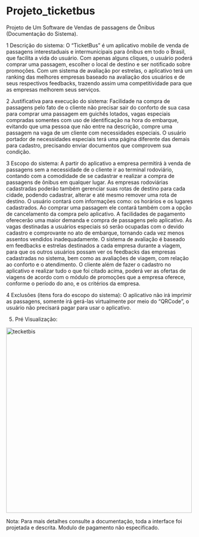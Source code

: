 # Projeto_ticketbus
Projeto de Um Software de Vendas de passagens de Ônibus (Documentação  do Sistema).

1 Descrição do sistema:
    O “TicketBus” é um aplicativo mobile de venda de passagens  interestaduais e intermunicipais para ônibus em todo o Brasil, que facilita a vida do usuário. Com apenas alguns cliques, o usuário poderá comprar uma passagem, escolher o  local de destino e ser notificado sobre promoções. Com um sistema de avaliação por estrelas, o aplicativo terá um ranking das melhores empresas baseado na avaliação dos usuários e de seus respectivos feedbacks, trazendo assim uma competitividade para que as empresas melhorem seus serviços.

2 Justificativa para execução do sistema:
    Facilidade na compra de passagens pelo fato de o cliente não precisar sair do conforto de sua casa para comprar uma passagem em guichês lotados, vagas especiais compradas somentes com uso de identificação na hora do embarque, evitando que uma pessoa que não entre na descrição, compre uma passagem na vaga de um cliente com necessidades especiais.
    O usuário portador de necessidades especiais terá uma página diferente das demais para cadastro, precisando enviar documentos que comprovem sua condição. 

3 Escopo do sistema:
    A partir do aplicativo a empresa permitirá à venda de passagens sem a necessidade de o cliente ir ao terminal rodoviário, contando com a comodidade de se cadastrar e realizar a compra de passagens de ônibus em qualquer lugar. As empresas rodoviárias cadastradas poderão também gerenciar suas rotas de destino para cada cidade, podendo cadastrar, alterar e até mesmo remover uma rota de destino.
    O usuário contará com informações como: os horários e os lugares cadastrados. Ao comprar uma passagem ele contará também com a opção de cancelamento da compra  pelo aplicativo.
    A facilidades de pagamento oferecerão uma maior demanda e compra de passagens pelo aplicativo.
    As vagas destinadas a usuários especiais só serão ocupadas com o devido cadastro e comprovante no ato de embarque, tornando cada vez menos assentos vendidos inadequadamente.
    O sistema de avaliação é baseado em feedbacks e estrelas destinados a cada empresa durante a viagem, para que os outros usuários possam ver  os feedbacks das empresas cadastradas no sistema, bem como as avaliações de viagem, com relação ao conforto e o atendimento. 
    O cliente além de fazer o cadastro no aplicativo e realizar tudo o que foi citado acima, poderá ver as ofertas de viagens de acordo com o módulo de promoções que a empresa oferece, conforme o período do ano, e os critérios da empresa. 

4 Exclusões (itens fora do escopo do sistema):
    O aplicativo não irá imprimir as passagens, somente irá gerá-las virtualmente por meio do “QRCode”, o usuário não precisará pagar para usar o aplicativo.
    
5. Pré Visualização:

<img width="498" alt="tecketbis" src="https://user-images.githubusercontent.com/41653617/163691285-30c06183-43b8-4df3-8679-f3abead2033b.png">

Nota: Para mais detalhes consulte a documentação, toda a interface foi projetada e descrita. Modulo de pagamento não especificado.


